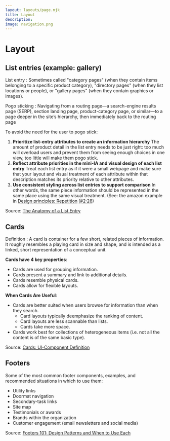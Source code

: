 ```yaml
---
layout: layouts/page.njk
title: Layout
description: 
image: navigation.png
---
```

# Layout
## List entries (example: gallery)
List entry
: Sometimes called "category pages" (when they contain items belonging to a specific product category), "directory pages" (when they list locations or people), or "gallery pages" (when they contain graphics or images).

Pogo sticking
: Navigating from a routing page—a search-engine results page (SERP), section landing page, product-category page, or similar—to a page deeper in the site’s hierarchy, then immediately back to the routing page

To avoid the need for the user to pogo stick:
1. **Prioritize list-entry attributes to create an information hierarchy**
    The amount of product detail in the list entry needs to be just right: too much will overload users and prevent them from seeing enough choices in one view, too little will make them pogo stick.
2. **Reflect attribute priorities in the mini-IA and visual design of each list entry**
    Treat each list entry as if it were a small webpage and make sure that your layout and visual treatment of each attribute within that description matches its priority relative to other attributes.
3. **Use consistent styling across list entries to support comparison**
     In other words, the same piece information should be represented in the same place using the same visual treatment. (See: the amazon example in [Design principles: Repetition](https://www.youtube.com/watch?v=8zhhc5pzE9Y) [@2:28](https://youtu.be/8zhhc5pzE9Y?t=148))

Source: [The Anatomy of a List Entry](https://www.nngroup.com/articles/list-entries/)

## Cards
Definition
: A card is container for a few short, related pieces of information. It roughly resembles a playing card in size and shape, and is intended as a linked, short representation of a conceptual unit.

**Cards have 4 key properties**:
- Cards are used for grouping information. 
- Cards present a summary and link to additional details.
- Cards resemble physical cards.
- Cards allow for flexible layouts.

**When Cards Are Useful**:
- Cards are better suited when users browse for information than when they search.
    - Card layouts typically deemphasize the ranking of content.
    - Card layouts are less scannable than lists.
    - Cards take more space.
- Cards work best for collections of heterogeneous items (i.e. not all the content is of the same basic type).

Source: [Cards: UI-Component Definition](https://www.nngroup.com/articles/cards-component/)

## Footers
Some of the most common footer components, examples, and recommended situations in which to use them:
- Utility links
- Doormat navigation
- Secondary-task links
- Site map
- Testimonials or awards
- Brands within the organization
- Customer engagement (email newsletters and social media)

Source: [Footers 101: Design Patterns and When to Use Each](https://www.nngroup.com/articles/footers/)

